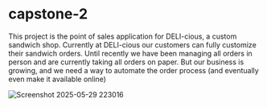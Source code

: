 # capstone-2

This project is the point of sales application for DELI-cious, a custom sandwich
shop. Currently at DELI-cious our customers can fully customize their sandwich
orders. Until recently we have been managing all orders in person and are
currently taking all orders on paper. But our business is growing, and we need a
way to automate the order process (and eventually even make it available
online)

![Screenshot 2025-05-29 223016](https://github.com/user-attachments/assets/1e087160-8599-4fb5-bd94-0c56abcce7ab)
